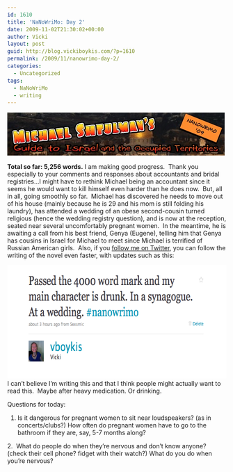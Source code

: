 ```yaml
---
id: 1610
title: 'NaNoWriMo: Day 2'
date: 2009-11-02T21:30:02+00:00
author: Vicki
layout: post
guid: http://blog.vickiboykis.com/?p=1610
permalink: /2009/11/nanowrimo-day-2/
categories:
  - Uncategorized
tags:
  - NaNoWriMo
  - writing
---
```

[<img class="aligncenter size-full wp-image-1600" title="Page_1" src="https://raw.githubusercontent.com/veekaybee/wlb/gh-pages/assets/images/2009/11/Page_1.jpg" alt="Page_1" width="500" height="100" />](https://raw.githubusercontent.com/veekaybee/wlb/gh-pages/assets/images/2009/11/Page_1.jpg)

**Total so far: 5,256 words.** I am making good progress.  Thank you especially to your comments and responses about accountants and bridal registries&#8230;I might have to rethink Michael being an accountant since it seems he would want to kill himself even harder than he does now.  But, all in all, going smoothly so far.  Michael has discovered he needs to move out of his house (mainly because he is 29 and his mom is still folding his laundry), has attended a wedding of an obese second-cousin turned religious (hence the wedding registry question), and is now at the reception, seated near several uncomfortably pregnant women.  In the meantime, he is awaiting a call from his best friend, Genya (Eugene), telling him that Genya has cousins in Israel for Michael to meet since Michael is terrified of Russian American girls.  Also, if you [follow me on Twitter](http://twitter.com/vboykis), you can follow the writing of the novel even faster, with updates such as this:

[<img class="aligncenter size-full wp-image-1611" title="Picture 4" src="https://raw.githubusercontent.com/veekaybee/wlb/gh-pages/assets/images/2009/11/Picture-4.png" alt="Picture 4" width="689" height="261" />](https://raw.githubusercontent.com/veekaybee/wlb/gh-pages/assets/images/2009/11/Picture-4.png)I can&#8217;t believe I&#8217;m writing this and that I think people might actually want to read this.  Maybe after heavy medication. Or drinking.

Questions for today:

1. Is it dangerous for pregnant women to sit near loudspeakers? (as in concerts/clubs?) How often do pregnant women have to go to the bathroom if they are, say, 5-7 months along?
  
2.  What do people do when they&#8217;re nervous and don&#8217;t know anyone? (check their cell phone? fidget with their watch?) What do you do when you&#8217;re nervous?